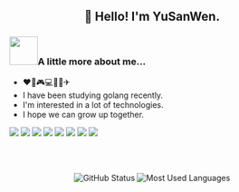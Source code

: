 <h2 align="center">👋 Hello! I'm YuSanWen.</h2>


### <img src="https://media.giphy.com/media/5aYfJYohCSeYgtVlUj/giphy.gif" width="50">A little more about me...


- :heart::strawberry::video_game::computer:🎵🛌✈
- I have been studying golang recently.
- I'm interested in a lot of technologies.
- I hope we can grow up together.





![](https://img.shields.io/badge/golang-blue?style=flat&logo=go) 
![](https://img.shields.io/badge/Java-orange?style=flat&logo=java) ![](https://img.shields.io/badge/Python-yellow?style=flat&logo=python) ![](https://img.shields.io/badge/JavaScript-red?style=flat&logo=javascript) ![](https://img.shields.io/badge/MySQL-blue?style=flat&logo=mysql&logoColor=black) ![](https://img.shields.io/badge/Spring-grey?style=flat&logo=spring) ![](https://img.shields.io/badge/springboot-orange?style=flat&logo=springboot) ![](https://img.shields.io/badge/rust-lightgrey?style=flat&logo=rust) 

<br/>
<br/>

<p align="center">
	<img src="https://github-readme-stats.vercel.app/api/?username=yusanwen-code&show_icons=true&theme=tokyonight&hide=issues&include_all_commits=true&count_private=true" alt="GitHub Status">
	<img src="https://github-readme-stats.vercel.app/api/top-langs/?username=yusanwen-code&layout=compact&theme=tokyonight" alt="Most Used Languages">
</p>
